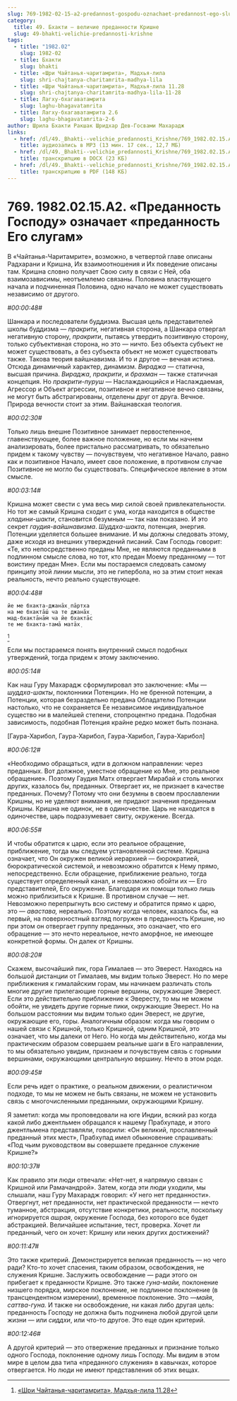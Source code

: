 ```yaml
---
slug: 769-1982-02-15-a2-predannost-gospodu-oznachaet-predannost-ego-slugam
category:
  title: 49. Бхакти — величие преданности Кришне
  slug: 49-bhakti-velichie-predannosti-krishne
tags:
  - title: "1982.02"
    slug: 1982-02
  - title: Бхакти
    slug: bhakti
  - title: «Шри Чайтанья-чаритамрита», Мадхья-лила
    slug: shri-chajtanya-charitamrita-madhya-lila
  - title: «Шри Чайтанья-чаритамрита», Мадхья-лила 11.28
    slug: shri-chajtanya-charitamrita-madhya-lila-11-28
  - title: Лагху-бхагаватамрита
    slug: laghu-bhagavatamrita
  - title: Лагху-бхагаватамрита 2.6
    slug: laghu-bhagavatamrita-2-6
author: Шрила Бхакти Ракшак Шридхар Дев-Госвами Махарадж
links:
  - href: /dl/49._Bhakti--velichie_predannosti_Krishne/769_1982.02.15.A2_SridharMj_Predannost_Gospodu_oznachaet_predannost_Ego_slugam.mp3
    title: аудиозапись в MP3 (13 мин. 17 сек., 12,7 МБ)
  - href: /dl/49._Bhakti--velichie_predannosti_Krishne/769_1982.02.15.A2_SridharMj_Predannost_Gospodu_oznachaet_predannost_Ego_slugam.docx
    title: транскрипцию в DOCX (23 КБ)
  - href: /dl/49._Bhakti--velichie_predannosti_Krishne/769_1982.02.15.A2_SridharMj_Predannost_Gospodu_oznachaet_predannost_Ego_slugam.pdf
    title: транскрипцию в PDF (148 КБ)
---
```


# 769. 1982.02.15.A2. «Преданность Господу» означает «преданность Его слугам»

В «Чайтанья-Чаритамрите», возможно, в четвертой главе описаны Радхарани и Кришна, Их взаимоотношения и Их поведение описаны там. Кришна словно получает Свою силу в связи с Ней, оба взаимозависимы, неотъемлемо связаны. Половина властвующего начала и подчиненная Половина, одно начало не может существовать независимо от другого.

*#00:00:48#*

Шанкара и последователи буддизма. Высшая цель представителей школы буддизма — *пракрити,* негативная сторона, а Шанкара отвергал негативную сторону, *пракрити*, пытаясь утвердить позитивную сторону, только субъективная сторона, но это — ничто. Без объекта субъект не может существовать, а без субъекта объект не может существовать также. Такова теория вайшнавизма. И то и другое — вечная истина. Отсюда динамичный характер, динамизм. *Вираджа* — статична, высшая причина. *Вираджа*, *пракрити*, и *брахман* — также статичная концепция. Но *пракрити-пуруш* — Наслаждающийся и Наслаждаемая, Агрессор и Объект агрессии, позитивное и негативное вечно связаны, не могут быть абстрагированы, отделены друг от друга. Вечное. Природа вечности стоит за этим. Вайшнавская теология.

*#00:02:30#*

Только лишь внешне Позитивное занимает первостепенное, главенствующее, более важное положение, но если мы начнем анализировать, более пристально рассматривать, то обязательно придем к такому чувству — почувствуем, что негативное Начало, равно как и позитивное Начало, имеет свое положение, в противном случае Позитивное не могло бы существовать. Специфическое явление в этом смысле.

*#00:03:14#*

Кришна может свести с ума весь мир силой своей привлекательности. Но тот же самый Кришна сходит с ума, когда находится в обществе *хладини-шакти*, становится безумным — так нам показано. И это секрет *гаудия-вайшнавизма*. *Шуддха-шакта*, потенция, энергия. Потенции уделяется большее внимание. И мы должны следовать этому, даже исходя из внешних утверждений писаний. Сам Господь говорит: «Те, кто непосредственно преданы Мне, не являются преданными в подлинном смысле слова, но тот, кто предан Моему преданному — тот воистину предан Мне». Если мы постараемся следовать самому принципу этой линии мысли, это не гипербола, но за этим стоит некая реальность, нечто реально существующее.

*#00:04:48#*

    йе ме бхакта-джанāх̣ пāртха
    на ме бхактāш́ ча те джанāх̣
    мад-бхактāнāм̇ ча йе бхактāс
    те ме бхакта-тамā матāх̣
[^_ftn1]

Если мы постараемся понять внутренний смысл подобных утверждений, тогда придем к этому заключению.

*#00:05:14#*

Как наш Гуру Махарадж сформулировал это заключение: «Мы — *шуддха-шакты*, поклонники Потенции». Но не бренной потенции, а Потенции, которая безраздельно предана Обладателю Потенции настолько, что не сохраняется Ее независимое индивидуальное существо ни в малейшей степени, стопроцентно предана. Подобная зависимость, подобная Потенция крайне редко может быть познана.

[Гаура-Харибол, Гаура-Харибол, Гаура-Харибол, Гаура-Харибол]

*#00:06:12#*

«Необходимо обращаться, идти в должном направлении: через преданных. Вот должное, уместное обращение ко Мне, это реальное обращение». Поэтому Гаудия Матх отвергает Мирабай и столь многих других, казалось бы, преданных. Отвергает их, не признает в качестве преданных. Почему? Потому что они безумны в своем прославлении Кришны, но не уделяют внимания, не придают значения преданным Кришны. Кришна не одинок, не в одиночестве. Царь не находится в одиночестве, царь подразумевает свиту, окружение. Всегда.

*#00:06:55#*

И чтобы обратится к царю, если это реальное обращение, приближение, тогда мы следуем установленной системе. Кришна означает, что Он окружен великой иерархией — бюрократией, бюрократической системой, и невозможно обратится к Нему прямо, непосредственно. Если обращение, приближение реально, тогда существует определенный канал, и невозможно обойти их — Его представителей, Его окружение. Благодаря их помощи только лишь можно приблизиться к Кришне. В противном случае — нет. Невозможно перепрыгнуть всю систему и обратится прямо к царю, это — *авастава,* нереально. Поэтому когда человек, казалось бы, на первый, на поверхностный взгляд погружен в преданность Кришне, но при этом он отвергает группу преданных, это означает, что его обращение — это нечто нереальное, нечто аморфное, не имеющее конкретной формы. Он далек от Кришны.

*#00:08:20#*

Скажем, высочайший пик, гора Гималаев — это Эверест. Находясь на большой дистанции от Гималаев, мы видим только Эверест. Но по мере приближения к гималайским горам, мы начинаем различать столь многие другие прилегающие горные вершины, окружающие Эверест. Если это действительно приближение к Эвересту, то мы не можем обойти, не увидеть другие горные пики, окружающие Эверест. Но на большом расстоянии мы видим только один Эверест, не другие, окружающие его, горы. Аналогичным образом: когда мы говорим о нашей связи с Кришной, только Кришной, одним Кришной, это означает, что мы далеки от Него. Но когда мы действительно, когда мы практическим образом совершаем реальные шаги в Его направлении, то мы обязательно увидим, признаем и почувствуем связь с горными вершинами, окружающими центральную вершину. Нечто в этом роде.

*#00:09:45#*

Если речь идет о практике, о реальном движении, о реалистичном подходе, то мы не можем не быть связаны, не можем не установить связь с многочисленными преданными, окружающими Кришну.

Я заметил: когда мы проповедовали на юге Индии, всякий раз когда какой либо джентльмен обращался к нашему Прабхупаде, и этого джентльмена представляли, говорили: «Он великий, прославленный преданный этих мест», Прабхупад имел обыкновение спрашивать: «Под чьим руководством вы совершаете преданное служение Кришне?»

*#00:10:37#*

Как правило эти люди отвечали: «Нет-нет, я напрямую связан с Кришной или Рамачандрой». Затем, когда эти люди уходили, мы слышали, наш Гуру Махарадж говорил: «У него нет преданности». Отвергнут, нет преданности, нет практической преданности — нечто туманное, абстракция, отсутствие конкретики, реальности, поскольку игнорируется *ашрая*, окружение Господа, без которого все будет абстракцией. Величайшее испытание, тест, проверка. Хочет ли преданный, чего он хочет: Кришну или неких других достижений?

*#00:11:47#*

Это также критерий. Демонстрируется великая преданность — но чего ради? Кто-то хочет спасения, таким образом, освобождения, не служения Кришне. Заслужить освобождение — ради этого он прибегает к преданности Кришне. Это также *гуна-майи,* поклонение низшего порядка, мирское поклонение, не подлинное поклонение (в трансцендентном измерении), временное поклонение. Это —*майя*, *саттва-гуна.* И также ни освобождение, ни какая либо другая цель: преданность Господу не должна быть подчинена любой другой цели жизни — или *сиддхи*, или что-то другое. Это еще один критерий.

*#00:12:46#*

А другой критерий — это отвержение преданных и признание только одного Господа, поклонение одному лишь Господу. Мы видим в этом мире в целом два типа «преданного служения» в кавычках, которое отвергается. Но люди не имеют представления об этих вещах.



[^_ftn1]: [«Шри Чайтанья-чаритамрита», Мадхья-лила 11.28](../notes/shri-chajtanya-charitamrita-madhya-lila/shri-chajtanya-charitamrita-madhya-lila-11-28.md)
